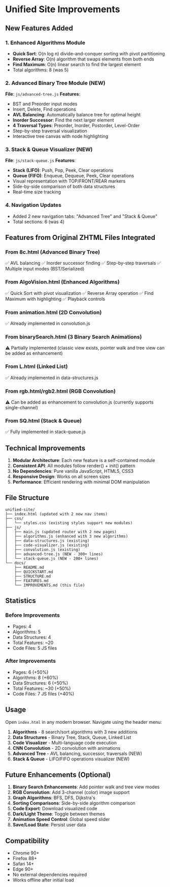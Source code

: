 # Unified Site Improvements

## New Features Added

### 1. Enhanced Algorithms Module
- **Quick Sort**: O(n log n) divide-and-conquer sorting with pivot partitioning
- **Reverse Array**: O(n) algorithm that swaps elements from both ends
- **Find Maximum**: O(n) linear search to find the largest element
- Total algorithms: 8 (was 5)

### 2. Advanced Binary Tree Module (NEW)
**File**: `js/advanced-tree.js`
**Features**:
- BST and Preorder input modes
- Insert, Delete, Find operations
- **AVL Balancing**: Automatically balance tree for optimal height
- **Inorder Successor**: Find the next larger element
- **4 Traversal Types**: Preorder, Inorder, Postorder, Level-Order
- Step-by-step traversal visualization
- Interactive tree canvas with node highlighting

### 3. Stack & Queue Visualizer (NEW)
**File**: `js/stack-queue.js`
**Features**:
- **Stack (LIFO)**: Push, Pop, Peek, Clear operations
- **Queue (FIFO)**: Enqueue, Dequeue, Peek, Clear operations
- Visual representation with TOP/FRONT/REAR markers
- Side-by-side comparison of both data structures
- Real-time size tracking

### 4. Navigation Updates
- Added 2 new navigation tabs: "Advanced Tree" and "Stack & Queue"
- Total sections: 6 (was 4)

## Features from Original ZHTML Files Integrated

### From 8c.html (Advanced Binary Tree)
✅ AVL balancing
✅ Inorder successor finding
✅ Step-by-step traversals
✅ Multiple input modes (BST/Serialized)

### From AlgoVision.html (Enhanced Algorithms)
✅ Quick Sort with pivot visualization
✅ Reverse Array operation
✅ Find Maximum with highlighting
✅ Playback controls

### From animation.html (2D Convolution)
✅ Already implemented in convolution.js

### From binarySearch.html (3 Binary Search Animations)
⚠️ Partially implemented (classic view exists, pointer walk and tree view can be added as enhancement)

### From L.html (Linked List)
✅ Already implemented in data-structures.js

### From rgb.html/rgb2.html (RGB Convolution)
⚠️ Can be added as enhancement to convolution.js (currently supports single-channel)

### From SQ.html (Stack & Queue)
✅ Fully implemented in stack-queue.js

## Technical Improvements

1. **Modular Architecture**: Each new feature is a self-contained module
2. **Consistent API**: All modules follow render() + init() pattern
3. **No Dependencies**: Pure vanilla JavaScript, HTML5, CSS3
4. **Responsive Design**: Works on all screen sizes
5. **Performance**: Efficient rendering with minimal DOM manipulation

## File Structure
```
unified-site/
├── index.html (updated with 2 new nav items)
├── css/
│   └── styles.css (existing styles support new modules)
├── js/
│   ├── main.js (updated router with 2 new pages)
│   ├── algorithms.js (enhanced with 3 new algorithms)
│   ├── data-structures.js (existing)
│   ├── code-visualizer.js (existing)
│   ├── convolution.js (existing)
│   ├── advanced-tree.js (NEW - 300+ lines)
│   └── stack-queue.js (NEW - 200+ lines)
└── docs/
    ├── README.md
    ├── QUICKSTART.md
    ├── STRUCTURE.md
    ├── FEATURES.md
    └── IMPROVEMENTS.md (this file)
```

## Statistics

### Before Improvements
- Pages: 4
- Algorithms: 5
- Data Structures: 4
- Total Features: ~20
- Code Files: 5 JS files

### After Improvements
- Pages: 6 (+50%)
- Algorithms: 8 (+60%)
- Data Structures: 6 (+50%)
- Total Features: ~30 (+50%)
- Code Files: 7 JS files (+40%)

## Usage

Open `index.html` in any modern browser. Navigate using the header menu:
1. **Algorithms** - 8 search/sort algorithms with 3 new additions
2. **Data Structures** - Binary Tree, Stack, Queue, Linked List
3. **Code Visualizer** - Multi-language code execution
4. **CNN Convolution** - 2D convolution with animations
5. **Advanced Tree** - AVL balancing, successor, traversals (NEW)
6. **Stack & Queue** - LIFO/FIFO operations visualizer (NEW)

## Future Enhancements (Optional)

1. **Binary Search Enhancements**: Add pointer walk and tree view modes
2. **RGB Convolution**: Add 3-channel (color) image support
3. **Graph Algorithms**: BFS, DFS, Dijkstra's
4. **Sorting Comparisons**: Side-by-side algorithm comparison
5. **Code Export**: Download visualized code
6. **Dark/Light Theme**: Toggle between themes
7. **Animation Speed Control**: Global speed slider
8. **Save/Load State**: Persist user data

## Compatibility

- Chrome 90+
- Firefox 88+
- Safari 14+
- Edge 90+
- No external dependencies required
- Works offline after initial load
